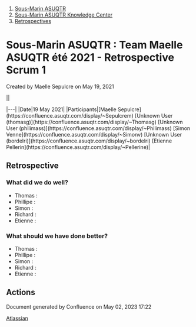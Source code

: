 1. [Sous-Marin ASUQTR](index.html)
2. [Sous-Marin ASUQTR Knowledge Center](Sous-Marin-ASUQTR-Knowledge-Center_5144578.html)
3. [Retrospectives](Retrospectives_39223358.html)

# Sous-Marin ASUQTR : Team Maelle ASUQTR été 2021 - Retrospective Scrum 1

Created by Maelle Sepulcre on May 19, 2021

||
<colgroup><col /><col /></colgroup>|---|
|Date|<time>19 May 2021</time>|
|Participants|[Maelle Sepulcre](https://confluence.asuqtr.com/display/~Sepulcrem) [Unknown User (thomasg)](https://confluence.asuqtr.com/display/~Thomasg) [Unknown User (philimass)](https://confluence.asuqtr.com/display/~Philimass) [Simon Venne](https://confluence.asuqtr.com/display/~Simonv) [Unknown User (bordelri)](https://confluence.asuqtr.com/display/~bordelri) [Etienne Pellerin](https://confluence.asuqtr.com/display/~Pellerine)|
  

## Retrospective

### What did we do well?

* Thomas :
* Phillipe :
* Simon :
* Richard :
* Etienne :

### What should we have done better?

* Thomas :
* Phillipe :
* Simon :
* Richard :
* Etienne :

## Actions

Document generated by Confluence on May 02, 2023 17:22

[Atlassian](https://www.atlassian.com/)